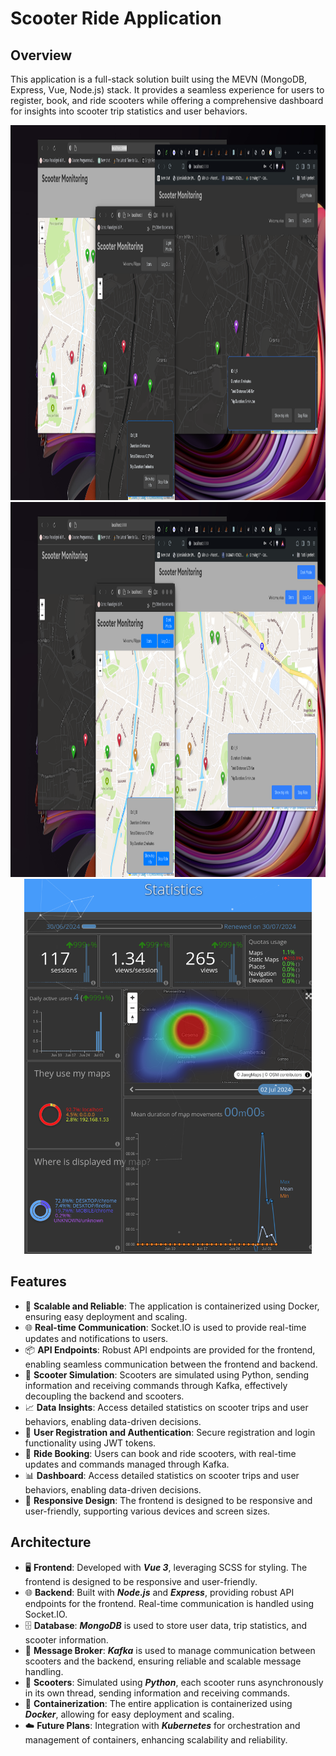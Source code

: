 # Scooter Ride Application

## Overview

This application is a full-stack solution built using the MEVN (MongoDB, Express, Vue, Node.js) stack.
It provides a seamless experience for users to register, book, and ride scooters while offering a comprehensive dashboard for insights into scooter trip statistics and user behaviors.


<div align="center">
<img src="./img/dark.png" height="600"/>
<img src="./img/light.png" height="600"/>
<img src="./img/mapifo.png" height="600"/>
</div>  

## Features

- 🚀 **Scalable and Reliable**: The application is containerized using Docker, ensuring easy deployment and scaling.
- 🌐 **Real-time Communication**: Socket.IO is used to provide real-time updates and notifications to users.
- 📦 **API Endpoints**: Robust API endpoints are provided for the frontend, enabling seamless communication between the frontend and backend.
- 🛵 **Scooter Simulation**: Scooters are simulated using Python, sending information and receiving commands through Kafka, effectively decoupling the backend and scooters.
- 📈 **Data Insights**: Access detailed statistics on scooter trips and user behaviors, enabling data-driven decisions.
- 🔐 **User Registration and Authentication**: Secure registration and login functionality using JWT tokens.
- 🛴 **Ride Booking**: Users can book and ride scooters, with real-time updates and commands managed through Kafka.
- 📊 **Dashboard**: Access detailed statistics on scooter trips and user behaviors, enabling data-driven decisions.
- 📱 **Responsive Design**: The frontend is designed to be responsive and user-friendly, supporting various devices and screen sizes.

## Architecture

- 🖥️ **Frontend**: Developed with **_Vue 3_**, leveraging SCSS for styling. The frontend is designed to be responsive and user-friendly.
- 🌐 **Backend**: Built with _**Node.js**_ and _**Express**_, providing robust API endpoints for the frontend. Real-time communication is handled using Socket.IO.
- 🗄️ **Database**: _**MongoDB**_ is used to store user data, trip statistics, and scooter information.
- 📨 **Message Broker**: **_Kafka_** is used to manage communication between scooters and the backend, ensuring reliable and scalable message handling.
- 🛵 **Scooters**: Simulated using _**Python**_, each scooter runs asynchronously in its own thread, sending information and receiving commands.
- 🐳 **Containerization**: The entire application is containerized using _**Docker**_, allowing for easy deployment and scaling.
- ☁️ **Future Plans**: Integration with _**Kubernetes**_ for orchestration and management of containers, enhancing scalability and reliability.